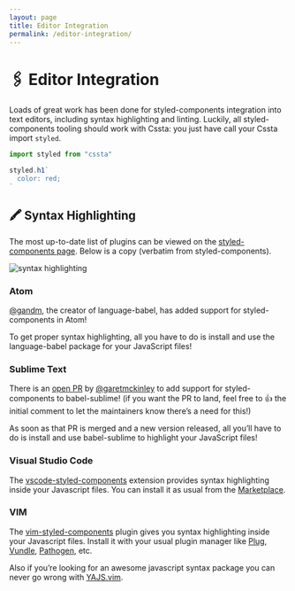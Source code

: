 ```yaml
---
layout: page
title: Editor Integration
permalink: /editor-integration/
---
```


# 🖇 Editor Integration

Loads of great work has been done for styled-components integration into text editors, including syntax highlighting and linting. Luckily, all styled-components tooling should work with Cssta: you just have call your Cssta import `styled`.

```jsx
import styled from "cssta"

styled.h1`
  color: red;
`
```

## 🖍 Syntax Highlighting

The most up-to-date list of plugins can be viewed on the [styled-components page](https://github.com/styled-components/styled-components#syntax-highlighting). Below is a copy (verbatim from styled-components).

![syntax highlighting](http://imgur.com/k7h45c3.jpg)

### Atom

[@gandm](https://github.com/gandm), the creator of language-babel, has added support for styled-components in Atom!

To get proper syntax highlighting, all you have to do is install and use the language-babel package for your JavaScript files!

### Sublime Text

There is an [open PR](https://github.com/babel/babel-sublime/pull/289) by [@garetmckinley](https://github.com/garetmckinley) to add support for styled-components to babel-sublime! (if you want the PR to land, feel free to 👍 the initial comment to let the maintainers know there’s a need for this!)

As soon as that PR is merged and a new version released, all you’ll have to do is install and use babel-sublime to highlight your JavaScript files!

### Visual Studio Code

The [vscode-styled-components](https://github.com/styled-components/vscode-styled-components) extension provides syntax highlighting inside your Javascript files. You can install it as usual from the [Marketplace](https://marketplace.visualstudio.com/items?itemName=jpoissonnier.vscode-styled-components).

### VIM

The [vim-styled-components](https://github.com/fleischie/vim-styled-components) plugin gives you syntax highlighting inside your Javascript files. Install it with your usual plugin manager like [Plug](https://github.com/junegunn/vim-plug), [Vundle](https://github.com/VundleVim/Vundle.vim), [Pathogen](https://github.com/tpope/vim-pathogen), etc.

Also if you’re looking for an awesome javascript syntax package you can never go wrong with [YAJS.vim](https://github.com/othree/yajs.vim).
